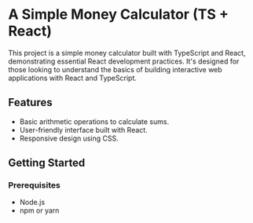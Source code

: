 # A Simple Money Calculator (TS + React)

This project is a simple money calculator built with TypeScript and React, demonstrating essential React development practices. It's designed for those looking to understand the basics of building interactive web applications with React and TypeScript.

## Features

- Basic arithmetic operations to calculate sums.
- User-friendly interface built with React.
- Responsive design using CSS.

## Getting Started

### Prerequisites

- Node.js
- npm or yarn


